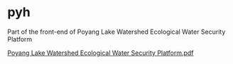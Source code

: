 # pyh

Part of the front-end of Poyang Lake Watershed Ecological Water Security Platform

[Poyang Lake Watershed Ecological Water Security Platform.pdf](https://github.com/YiqiHu/pyh/files/8569308/Poyang.Lake.Watershed.Ecological.Water.Security.Platform.pdf)
